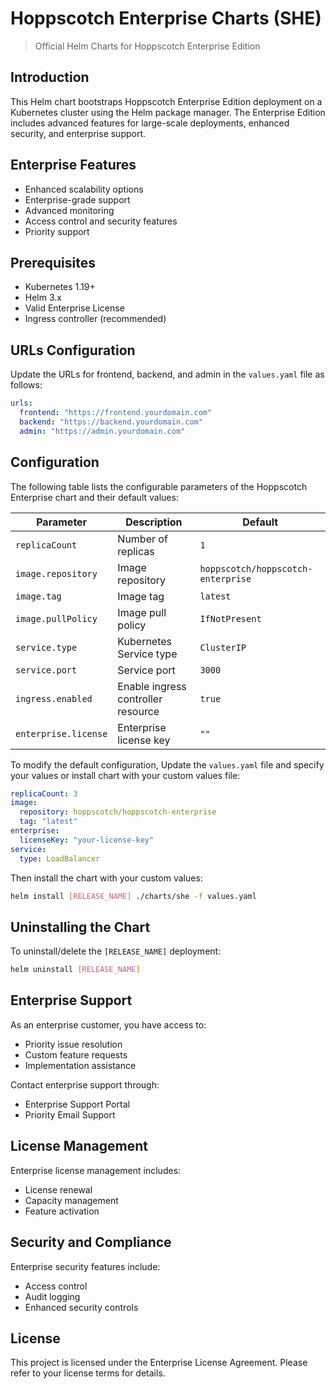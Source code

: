 # Hoppscotch Enterprise Charts (SHE)

> Official Helm Charts for Hoppscotch Enterprise Edition

## Introduction

This Helm chart bootstraps Hoppscotch Enterprise Edition deployment on a Kubernetes cluster using the Helm package manager. The Enterprise Edition includes advanced features for large-scale deployments, enhanced security, and enterprise support.

## Enterprise Features

- Enhanced scalability options
- Enterprise-grade support
- Advanced monitoring
- Access control and security features
- Priority support

## Prerequisites

- Kubernetes 1.19+
- Helm 3.x
- Valid Enterprise License
- Ingress controller (recommended)

## URLs Configuration

Update the URLs for frontend, backend, and admin in the `values.yaml` file as follows:

```yaml
urls:
  frontend: "https://frontend.yourdomain.com"
  backend: "https://backend.yourdomain.com"
  admin: "https://admin.yourdomain.com"
```

## Configuration

The following table lists the configurable parameters of the Hoppscotch Enterprise chart and their default values:

| Parameter | Description | Default |
|-----------|-------------|---------|
| `replicaCount` | Number of replicas | `1` |
| `image.repository` | Image repository | `hoppscotch/hoppscotch-enterprise` |
| `image.tag` | Image tag | `latest` |
| `image.pullPolicy` | Image pull policy | `IfNotPresent` |
| `service.type` | Kubernetes Service type | `ClusterIP` |
| `service.port` | Service port | `3000` |
| `ingress.enabled` | Enable ingress controller resource | `true` |
| `enterprise.license` | Enterprise license key | `""` |

To modify the default configuration, Update the `values.yaml` file and specify your values or install chart with your custom values file:

```yaml
replicaCount: 3
image:
  repository: hoppscotch/hoppscotch-enterprise
  tag: "latest"
enterprise:
  licenseKey: "your-license-key"
service:
  type: LoadBalancer
```

Then install the chart with your custom values:

```bash
helm install [RELEASE_NAME] ./charts/she -f values.yaml
```

## Uninstalling the Chart

To uninstall/delete the `[RELEASE_NAME]` deployment:

```bash
helm uninstall [RELEASE_NAME]
```

## Enterprise Support

As an enterprise customer, you have access to:
- Priority issue resolution
- Custom feature requests
- Implementation assistance

Contact enterprise support through:
- Enterprise Support Portal
- Priority Email Support

## License Management

Enterprise license management includes:
- License renewal
- Capacity management
- Feature activation

## Security and Compliance

Enterprise security features include:
- Access control
- Audit logging
- Enhanced security controls

## License

This project is licensed under the Enterprise License Agreement. Please refer to your license terms for details.